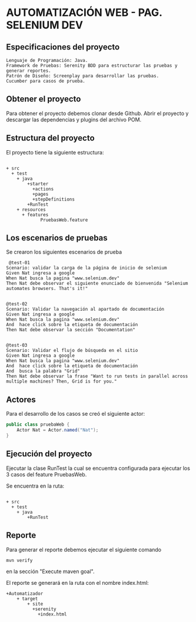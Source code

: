# AUTOMATIZACIÓN WEB - PAG. SELENIUM DEV

## Especificaciones del proyecto
```Gherkin
Lenguaje de Programación: Java.
Framework de Pruebas: Serenity BDD para estructurar las pruebas y generar reportes.
Patrón de Diseño: Screenplay para desarrollar las pruebas.
Cucumber para casos de prueba.
```

## Obtener el proyecto
Para obtener el proyecto debemos clonar desde Github.
Abrir el proyecto y descargar las dependencias y plugins del archivo POM.

## Estructura del proyecto
El proyecto tiene la siguiente estructura:
```Gherkin

+ src
  + test
    + java  
        +starter
          +actions
          +pages
          +stepDefinitions
        +RunTest
    + resources
      + features                  
             PruebasWeb.feature
```

## Los escenarios de pruebas
Se crearon los siguientes escenarios de prueba
```Gherkin
 @test-01
Scenario: validar la carga de la página de inicio de selenium
Given Nat ingresa a google
When Nat busca la pagina "www.selenium.dev"
Then Nat debe observar el siguiente enunciado de bienvenida "Selenium automates browsers. That's it!"


@test-02
Scenario: Validar la navegación al apartado de documentación
Given Nat ingresa a google
When Nat busca la pagina "www.selenium.dev"
And  hace click sobre la etiqueta de documentación
Then Nat debe observar la sección "Documentation"


@test-03
Scenario: Validar el flujo de búsqueda en el sitio
Given Nat ingresa a google
When Nat busca la pagina "www.selenium.dev"
And  hace click sobre la etiqueta de documentación
And  busca la palabra "Grid"
Then Nat debe observar la frase "Want to run tests in parallel across multiple machines? Then, Grid is for you."

```

## Actores
Para el desarrollo de los casos se creó el siguiente actor:
```java
public class pruebaWeb {
    Actor Nat = Actor.named("Nat");
}
```
## Ejecución del proyecto
Ejecutar la clase RunTest la cual se encuentra configurada para ejecutar los 3 casos del feature PruebasWeb.

Se encuentra en la ruta:
```Gherkin

+ src
  + test
    + java
        +RunTest
```
## Reporte
Para generar el reporte debemos ejecutar el siguiente comando
```Gherkin
mvn verify 
```
en la sección "Execute maven goal".

El reporte se generará en la ruta con el nombre index.html:
```Gherkin
+Automatizador
    + target
        + site  
          +serenity
            +index.html
```


